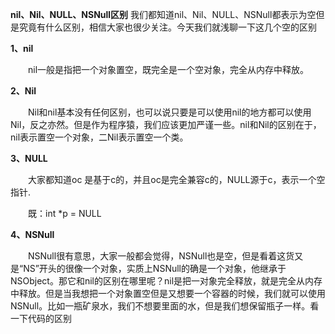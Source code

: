 **nil、Nil、NULL、NSNull区别**
我们都知道nil、Nil、NULL、NSNull都表示为空但是究竟有什么区别，相信大家也很少关注。今天我们就浅聊一下这几个空的区别

**1、nil**

　　nil一般是指把一个对象置空，既完全是一个空对象，完全从内存中释放。　　

**2、Nil**

　　Nil和nil基本没有任何区别，也可以说只要是可以使用nil的地方都可以使用Nil，反之亦然。但是作为程序猿，我们应该更加严谨一些。nil和Nil的区别在于，nil表示置空一个对象，二Nil表示置空一个类。

**3、NULL**

　　大家都知道oc 是基于c的，并且oc是完全兼容c的，NULL源于c，表示一个空指针.

　　既：int *p  = NULL

**4、NSNull**

　　NSNull很有意思，大家一般都会觉得，NSNull也是空，但是看着这货又是“NS”开头的很像一个对象，实质上NSNull的确是一个对象，他继承于NSObject。那它和nil的区别在哪里呢？nil是把一对象完全释放，就是完全从内存中释放。但是当我想把一个对象置空但是又想要一个容器的时候，我们就可以使用NSNull。比如一瓶矿泉水，我们不想要里面的水，但是我们想保留瓶子一样。看一下代码的区别